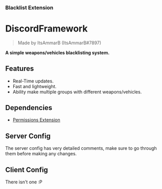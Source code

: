 ### Blacklist Extension 
# DiscordFramework

> Made by ItsAmmarB (ItsAmmarB#7897) 

<b> A simple weapons/vehicles blacklisting system.</b>

## Features
-   Real-Time updates.
-   Fast and lightweight.
-   Ability make multiple groups with different weapons/vehicles. 

## Dependencies
-   [Permissions Extension](https://github.com/ItsAmmarB/DiscordFramework/tree/master/extensions/Permissions)

## Server Config
The server config has very detailed comments, make sure to go through them before making any changes.

## Client Config
There isn't one :P
